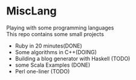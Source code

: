 # MiscLang
Playing with some programming languages  
This repo contains some small projects  
<ul>
<li>Ruby in 20 minutes(DONE)</li>
<li>Some algorithms in C++(DOING)</li>
<li>Building a blog generator with Haskell (TODO)</li>
<li>some Scala Examples (DONE)</li>
<li>Perl one-liner (TODO)</li>
</ul>
